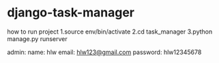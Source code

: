 # django-task-manager
how to run project
1.source env/bin/activate
2.cd task_manager
3.python manage.py runserver

admin: 
  name: hlw
  email: hlw123@gmail.com
  password: hlw12345678
